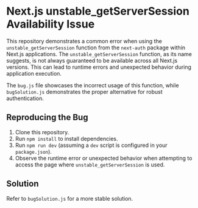 # Next.js unstable_getServerSession Availability Issue

This repository demonstrates a common error when using the `unstable_getServerSession` function from the `next-auth` package within Next.js applications.  The `unstable_getServerSession` function, as its name suggests, is not always guaranteed to be available across all Next.js versions.  This can lead to runtime errors and unexpected behavior during application execution.

The `bug.js` file showcases the incorrect usage of this function, while `bugSolution.js` demonstrates the proper alternative for robust authentication.

## Reproducing the Bug

1. Clone this repository.
2. Run `npm install` to install dependencies.
3. Run `npm run dev` (assuming a `dev` script is configured in your `package.json`).
4. Observe the runtime error or unexpected behavior when attempting to access the page where `unstable_getServerSession` is used.

## Solution

Refer to `bugSolution.js` for a more stable solution.
